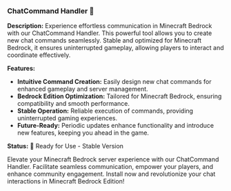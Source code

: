 ### ChatCommand Handler 📜

**Description:**
Experience effortless communication in Minecraft Bedrock with our ChatCommand Handler. This powerful tool allows you to create new chat commands seamlessly. Stable and optimized for Minecraft Bedrock, it ensures uninterrupted gameplay, allowing players to interact and coordinate effectively.

**Features:**
- **Intuitive Command Creation:** Easily design new chat commands for enhanced gameplay and server management.
- **Bedrock Edition Optimization:** Tailored for Minecraft Bedrock, ensuring compatibility and smooth performance.
- **Stable Operation:** Reliable execution of commands, providing uninterrupted gaming experiences.
- **Future-Ready:** Periodic updates enhance functionality and introduce new features, keeping you ahead in the game.

**Status:**
🚀 Ready for Use - Stable Version

Elevate your Minecraft Bedrock server experience with our ChatCommand Handler. Facilitate seamless communication, empower your players, and enhance community engagement. Install now and revolutionize your chat interactions in Minecraft Bedrock Edition!
